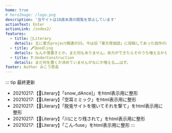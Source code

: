 ```yaml
---
home: true
# heroImage: /logo.png
description: '当サイトは18歳未満の閲覧を禁止しています'
actionText: Enter
actionLink: /index2/
features:
  - title: 📖Literary
    details: 主に東方project関連のSS。今は旧「東方夜伽話」に投稿してあった拙作の避難所になっています。
  - title: 🖍Doodling
    details: なんか落書きとか。まだ何もありません。余力ができたらそのうち増えるかな。
  - title: ❓:UnderConstruction
    details: まだ何を置くか決めていませんがなにか増える……はず。
footer: Author みこう悠長
---
```

::: tip 最終更新
- 20210217:【📖Literary】「snow_dAnce]」をhtml表示用に整形
- 20210217:【📖Literary】「空耳ミミック」をhtml表示用に整形
- 20210217:【📖Literary】「脱兎サイトを覗いてそれを撃て」をhtml表示用に整形
- 20210217:【📖Literary】「川にとり残されて」をhtml表示用に整形
- 20210217:【📖Literary】「こん-fuse」をhtml表示用に整形
:::
